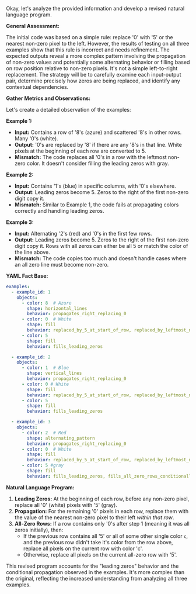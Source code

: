 Okay, let's analyze the provided information and develop a revised natural language program.

**General Assessment:**

The initial code was based on a simple rule: replace '0' with '5' or the nearest non-zero pixel to the left. However, the results of testing on all three examples show that this rule is incorrect and needs refinement. The expected outputs reveal a more complex pattern involving the propagation of non-zero values and potentially some alternating behavior or filling based on row position relative to non-zero pixels. It's not a simple left-to-right replacement. The strategy will be to carefully examine each input-output pair, determine precisely how zeros are being replaced, and identify any contextual dependencies.

**Gather Metrics and Observations:**

Let's create a detailed observation of the examples:

**Example 1:**

*   **Input:** Contains a row of '8's (azure) and scattered '8's in other rows. Many '0's (white).
*   **Output:** '0's are replaced by '8' if there are any '8's in that line. White pixels at the beginning of each row are converted to 5.
*   **Mismatch:** The code replaces all '0's in a row with the leftmost non-zero color. It doesn't consider filling the leading zeros with gray.

**Example 2:**

*   **Input:** Contains '1's (blue) in specific columns, with '0's elsewhere.
*   **Output**: Leading zeros become 5. Zeros to the right of the first non-zero digit copy it.
*   **Mismatch:** Similar to Example 1, the code fails at propagating colors correctly and handling leading zeros.

**Example 3:**

*   **Input:** Alternating '2's (red) and '0's in the first few rows.
*   **Output:**  Leading zeros become 5. Zeros to the right of the first non-zero digit copy it. Rows with all zeros can either be all 5 or match the color of the line above.
*   **Mismatch:** The code copies too much and doesn't handle cases where an all zero line must become non-zero.

**YAML Fact Base:**


```yaml
examples:
  - example_id: 1
    objects:
      - color: 8  # Azure
        shape: horizontal_lines
        behavior: propagates_right_replacing_0
      - color: 0  # White
        shape: fill
        behavior: replaced_by_5_at_start_of_row, replaced_by_leftmost_non_zero
      - color: 5
        shape: fill
        behavior: fills_leading_zeros

  - example_id: 2
    objects:
      - color: 1  # Blue
        shape: vertical_lines
        behavior: propagates_right_replacing_0
      - color: 0 # White
        shape: fill
        behavior: replaced_by_5_at_start_of_row, replaced_by_leftmost_non_zero
      - color: 5
        shape: fill
        behavior: fills_leading_zeros

  - example_id: 3
    objects:
      - color: 2  # Red
        shape: alternating_pattern
        behavior: propagates_right_replacing_0
      - color: 0  # White
        shape: fill
        behavior: replaced_by_5_at_start_of_row, replaced_by_leftmost_non_zero
      - color: 5 #gray
        shape: fill
        behavior: fills_leading_zeros, fills_all_zero_rows_conditionally
```


**Natural Language Program:**

1.  **Leading Zeros:** At the beginning of each row, before any non-zero pixel, replace all '0' (white) pixels with '5' (gray).
2.  **Propagation:** For the remaining '0' pixels in each row, replace them with the value of the nearest non-zero pixel to their left *within that row*.
3. **All-Zero Rows:** If a row contains only '0's after step 1 (meaning it was all zeros initially), then:
    *   If the previous row contains all '5' or all of some other single color `c`, and the previous row didn't take it's color from the row above, replace all pixels on the current row with color 'c'.
    *   Otherwise, replace all pixels on the current all-zero row with '5'.

This revised program accounts for the "leading zeros" behavior and the conditional propagation observed in the examples. It's more complex than the original, reflecting the increased understanding from analyzing all three examples.
